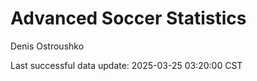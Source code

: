 # Advanced Soccer Statistics
Denis Ostroushko

<!-- gfm -->

Last successful data update: 2025-03-25 03:20:00 CST
